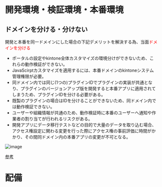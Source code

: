 # 開発環境・検証環境・本番環境

## ドメインを分ける・分けない

開発と本番を同一ドメインにした場合の下記デメリットを解決する為、当面<font color="Red">ドメインを分ける</font>

* ポータルの設定やkintone全体カスタマイズの環境分けができないため、これらの動作検証ができない。
* JavaScirptカスタマイズを適用するには、本番ドメインのkintoneシステム管理権限が必要。
* 同ドメイン内では同じ(1つの)プラグインIDでプラグインの実装が共通となり、プラグインのバージョンアップ版を開発すると本番アプリに適用されてしまうため、プラグインIDを分ける必要がある。
* 既製のプラグインの場合はIDを分けることができないため、同ドメイン内では動作検証できない。
* ユーザーや組織情報が共通のため、動作検証時に本番のユーザーへ通知や作業者の割り当てが行われるリスクがある。
* 開発アプリにデータ移行テストなどの目的で大量のデータを取り込む場合、アクセス権設定に関わる変更を行った際にアクセス権の事前評価に時間がかかり、その間同ドメイン内の本番アプリの変更が不可となる。

![image](https://github.com/ShopChannelIT/Vendor-Potal-Systme/assets/88366591/403a7429-a7b3-48d9-907c-802af8e9703d)

[参考](https://kintone.cybozu.co.jp/kintone-signpost/guide/development_environment.html)


# 配備

